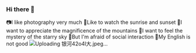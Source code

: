 ### Hi there 👋
📷I like photography very much
🌅Like to watch the sunrise and sunset
🗻I want to appreciate the magnificence of the mountains
🌌I want to feel the mystery of the starry sky
🫤But I'm afraid of social interaction
🤯My English is not good
![Uploading 银河42o4l大.jpeg…]()

<!--
**atataot/atataot** is a ✨ _special_ ✨ repository because its `README.md` (this file) appears on your GitHub profile.

Here are some ideas to get you started:

- 🔭 I’m currently working on ...
- 🌱 I’m currently learning ...
- 👯 I’m looking to collaborate on ...
- 🤔 I’m looking for help with ...
- 💬 Ask me about ...
- 📫 How to reach me: ...
- 😄 Pronouns: ...
- ⚡ Fun fact: ...
-->
